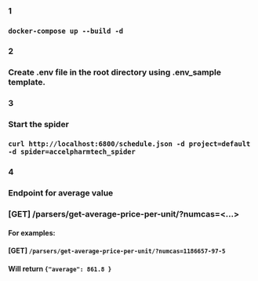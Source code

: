 ### 1
### ```docker-compose up --build -d```
### 2
### Create .env file in the root directory using .env_sample template.
### 3
### Start the spider
### ```curl http://localhost:6800/schedule.json -d project=default -d spider=accelpharmtech_spider```
### 4
### Endpoint for average value
### [GET] /parsers/get-average-price-per-unit/?numcas=<...>
#### For examples:
#### [GET] ```/parsers/get-average-price-per-unit/?numcas=1186657-97-5```
#### Will return ```{"average": 861.8 }```